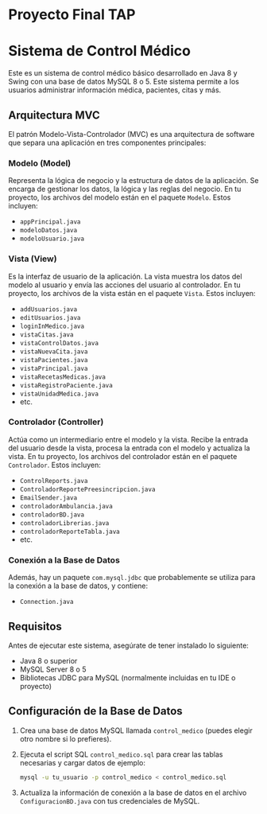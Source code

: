 # Proyecto Final TAP

# Sistema de Control Médico

Este es un sistema de control médico básico desarrollado en Java 8 y Swing con una base de datos MySQL 8 o 5. Este sistema permite a los usuarios administrar información médica, pacientes, citas y más.

## Arquitectura MVC

El patrón Modelo-Vista-Controlador (MVC) es una arquitectura de software que separa una aplicación en tres componentes principales:

### Modelo (Model)

Representa la lógica de negocio y la estructura de datos de la aplicación. Se encarga de gestionar los datos, la lógica y las reglas del negocio. En tu proyecto, los archivos del modelo están en el paquete `Modelo`. Estos incluyen:

- `appPrincipal.java`
- `modeloDatos.java`
- `modeloUsuario.java`

### Vista (View)

Es la interfaz de usuario de la aplicación. La vista muestra los datos del modelo al usuario y envía las acciones del usuario al controlador. En tu proyecto, los archivos de la vista están en el paquete `Vista`. Estos incluyen:

- `addUsuarios.java`
- `editUsuarios.java`
- `loginInMedico.java`
- `vistaCitas.java`
- `vistaControlDatos.java`
- `vistaNuevaCita.java`
- `vistaPacientes.java`
- `vistaPrincipal.java`
- `vistaRecetasMedicas.java`
- `vistaRegistroPaciente.java`
- `vistaUnidadMedica.java`
- etc.

### Controlador (Controller)

Actúa como un intermediario entre el modelo y la vista. Recibe la entrada del usuario desde la vista, procesa la entrada con el modelo y actualiza la vista. En tu proyecto, los archivos del controlador están en el paquete `Controlador`. Estos incluyen:

- `ControlReports.java`
- `ControladorReportePreesincripcion.java`
- `EmailSender.java`
- `controladorAmbulancia.java`
- `controladorBD.java`
- `controladorLibrerias.java`
- `controladorReporteTabla.java`
- etc.

### Conexión a la Base de Datos

Además, hay un paquete `com.mysql.jdbc` que probablemente se utiliza para la conexión a la base de datos, y contiene:

- `Connection.java`

## Requisitos

Antes de ejecutar este sistema, asegúrate de tener instalado lo siguiente:

- Java 8 o superior
- MySQL Server 8 o 5
- Bibliotecas JDBC para MySQL (normalmente incluidas en tu IDE o proyecto)

## Configuración de la Base de Datos

1. Crea una base de datos MySQL llamada `control_medico` (puedes elegir otro nombre si lo prefieres).
2. Ejecuta el script SQL `control_medico.sql` para crear las tablas necesarias y cargar datos de ejemplo:

    ```sh
    mysql -u tu_usuario -p control_medico < control_medico.sql
    ```

3. Actualiza la información de conexión a la base de datos en el archivo `ConfiguracionBD.java` con tus credenciales de MySQL.

